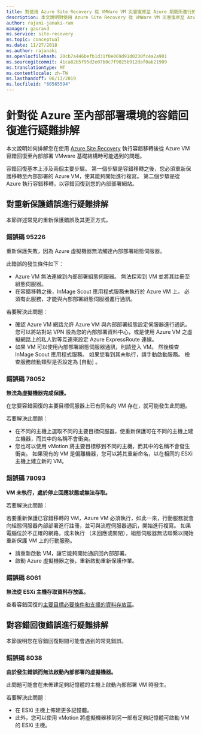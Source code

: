 ```yaml
---
title: 對使用 Azure Site Recovery 從 VMWare VM 災害復原至 Azure 期間所進行的內部部署環境容錯回復進行疑難排解 | Microsoft Docs
description: 本文說明對使用 Azure Site Recovery 從 VMWare VM 災害復原至 Azure 期間所發生的容錯回復和重新保護問題進行疑難排解的方式。
author: rajani-janaki-ram
manager: gauravd
ms.service: site-recovery
ms.topic: conceptual
ms.date: 11/27/2018
ms.author: rajanaki
ms.openlocfilehash: 20cb7a446befb1d31f0e069d91d0230fc4a2a901
ms.sourcegitcommit: 41ca82b5f95d2e07b0c7f9025b912daf0ab21909
ms.translationtype: MT
ms.contentlocale: zh-TW
ms.lasthandoff: 06/13/2019
ms.locfileid: "60565594"
---
```

# <a name="troubleshoot-failback-to-on-premises-from-azure"></a>針對從 Azure 至內部部署環境的容錯回復進行疑難排解

本文說明如何排解您在使用 [Azure Site Recovery](site-recovery-overview.md) 執行容錯移轉後從 Azure VM 容錯回復至內部部署 VMware 基礎結構時可能遇到的問題。

容錯回復基本上涉及兩個主要步驟。 第一個步驟是容錯移轉之後，您必須重新保護移轉至內部部署的 Azure VM，使其能夠開始進行複寫。 第二個步驟是從 Azure 執行容錯移轉，以容錯回復到您的內部部署網站。

## <a name="troubleshoot-reprotection-errors"></a>對重新保護錯誤進行疑難排解

本節詳述常見的重新保護錯誤及其更正方式。

### <a name="error-code-95226"></a>錯誤碼 95226

重新保護失敗，因為 Azure 虛擬機器無法觸達內部部署組態伺服器。 

此錯誤的發生條件如下：

* Azure VM 無法連線到內部部署組態伺服器。 無法探索到 VM 並將其註冊至組態伺服器。
* 在容錯移轉之後，InMage Scout 應用程式服務未執行於 Azure VM 上。 必須有此服務，才能與內部部署組態伺服器進行通訊。

若要解決此問題︰

* 確認 Azure VM 網路允許 Azure VM 與內部部署組態設定伺服器進行通訊。 您可以將站對站 VPN 設為您的內部部署資料中心，或是使用 Azure VM 之虛擬網路上的私人對等互連來設定 Azure ExpressRoute 連線。
* 如果 VM 可以使用內部部署組態伺服器通訊，則請登入 VM。 然後檢查 InMage Scout 應用程式服務。 如果您看到其未執行，請手動啟動服務。 檢查服務啟動類型是否設定為 [自動]  。

### <a name="error-code-78052"></a>錯誤碼 78052

**無法為虛擬機器完成保護。**

在您要容錯回復的主要目標伺服器上已有同名的 VM 存在，就可能發生此問題。

若要解決此問題︰

* 在不同的主機上選取不同的主要目標伺服器，使重新保護可在不同的主機上建立機器，而其中的名稱不會衝突。
* 您也可以使用 vMotion 將主要目標移到不同的主機，而其中的名稱不會發生衝突。 如果現有的 VM 是偏離機器，您可以將其重新命名，以在相同的 ESXi 主機上建立新的 VM。


### <a name="error-code-78093"></a>錯誤碼 78093

**VM 未執行，處於停止回應狀態或無法存取。**

若要解決此問題︰

若要重新保護已容錯移轉的 VM，Azure VM 必須執行，如此一來，行動服務就會向組態伺服器內部部署進行註冊，並可與流程伺服器通訊，開始進行複寫。 如果電腦位於不正確的網路，或未執行 （未回應或關閉），組態伺服器無法聯繫以開始重新保護 VM 上的行動服務。

* 請重新啟動 VM，讓它能夠開始通訊回內部部署。
* 啟動 Azure 虛擬機器之後，重新啟動重新保護作業。

### <a name="error-code-8061"></a>錯誤碼 8061

**無法從 ESXi 主機存取資料存放區。**

查看容錯回復的[主要目標必要條件和支援的資料存放區](vmware-azure-reprotect.md#deploy-a-separate-master-target-server)。


## <a name="troubleshoot-failback-errors"></a>對容錯回復錯誤進行疑難排解

本節說明您在容錯回復期間可能會遇到的常見錯誤。

### <a name="error-code-8038"></a>錯誤碼 8038

**由於發生錯誤而無法啟動內部部署的虛擬機器。**

此問題可能會在未佈建足夠記憶體的主機上啟動內部部署 VM 時發生。 

若要解決此問題︰

* 在 ESXi 主機上佈建更多記憶體。
* 此外，您可以使用 vMotion 將虛擬機器移到另一部有足夠記憶體可啟動 VM 的 ESXi 主機。
